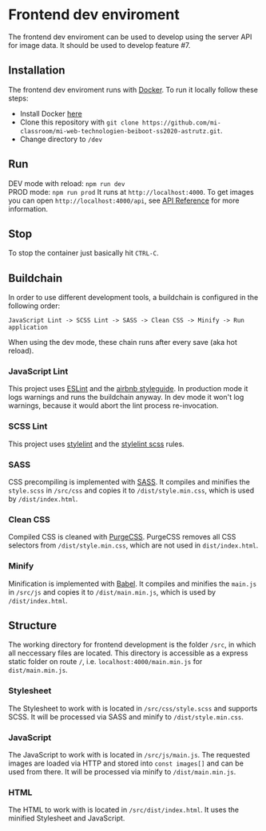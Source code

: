 # Frontend dev enviroment

The frontend dev enviroment can be used to develop using the server API for image data. It should be used to develop feature #7.

## Installation

The frontend dev enviroment runs with [Docker](https://www.docker.com/). To run it locally follow these steps:

* Install Docker [here](https://docs.docker.com/get-docker/)
* Clone this repository with `git clone https://github.com/mi-classroom/mi-web-technologien-beiboot-ss2020-astrutz.git`.
* Change directory to `/dev`

## Run
DEV mode with reload: `npm run dev`  
PROD mode: `npm run prod`
It runs at `http://localhost:4000`. To get images you can open `http://localhost:4000/api`, see [API Reference](https://github.com/mi-classroom/mi-web-technologien-beiboot-ss2020-astrutz#api-reference) for more information.

## Stop
To stop the container just basically hit `CTRL-C`.

## Buildchain
In order to use different development tools, a buildchain is configured in the following order:   

`JavaScript Lint -> SCSS Lint -> SASS -> Clean CSS -> Minify -> Run application`  

When using the dev mode, these chain runs after every save (aka hot reload).

### JavaScript Lint
This project uses [ESLint](https://eslint.org/docs/user-guide/getting-started) and the [airbnb styleguide](https://github.com/airbnb/javascript). In production mode it logs warnings and runs the buildchain anyway. In dev mode it won't log warnings, because it would abort the lint process re-invocation.

### SCSS Lint
This project uses [stylelint](https://stylelint.io/) and the [stylelint scss](https://github.com/kristerkari/stylelint-scss) rules.

### SASS
CSS precompiling is implemented with [SASS](https://www.npmjs.com/package/sass). It compiles and minifies the `style.scss` in `/src/css` and copies it to `/dist/style.min.css`, which is used by `/dist/index.html`.

### Clean CSS
Compiled CSS is cleaned with [PurgeCSS](https://purgecss.com/CLI.html#installation). PurgeCSS removes all CSS selectors from `/dist/style.min.css`, which are not used in `dist/index.html`.

### Minify
Minification is implemented with [Babel](https://babeljs.io/). It compiles and minifies the `main.js` in `/src/js` and copies it to `/dist/main.min.js`, which is used by `/dist/index.html`.

## Structure
The working directory for frontend development is the folder `/src`, in which all neccessary files are located. This directory is accessible as a express static folder on route `/`, i.e. `localhost:4000/main.min.js` for `dist/main.min.js`.

### Stylesheet
The Stylesheet to work with is located in `/src/css/style.scss` and supports SCSS. It will be processed via SASS and minify to `/dist/style.min.css`.

### JavaScript
The JavaScript to work with is located in `/src/js/main.js`. The requested images are loaded via HTTP and stored into `const images[]` and can be used from there. It will be processed via minify to `/dist/main.min.js`.

### HTML
The HTML to work with is located in `/src/dist/index.html`. It uses the minified Stylesheet and JavaScript. 
